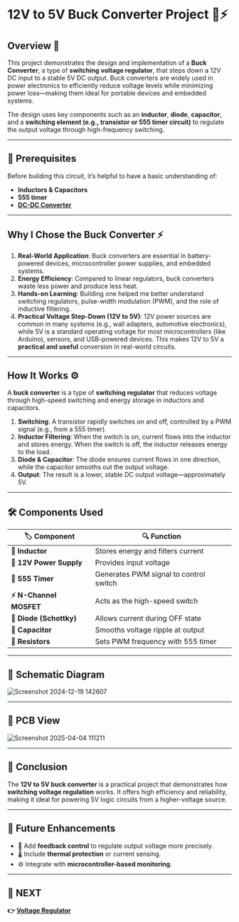 # 12V to 5V Buck Converter Project 🔋⚡

## Overview 🚀
This project demonstrates the design and implementation of a **Buck Converter**, a type of **switching voltage regulator**, that steps down a 12V DC input to a stable 5V DC output. Buck converters are widely used in power electronics to efficiently reduce voltage levels while minimizing power loss—making them ideal for portable devices and embedded systems.

The design uses key components such as an **inductor**, **diode**, **capacitor**, and a **switching element (e.g., transistor or 555 timer circuit)** to regulate the output voltage through high-frequency switching.

---

## 📌 Prerequisites
Before building this circuit, it’s helpful to have a basic understanding of:
- **Inductors & Capacitors**
- **555 timer**
- **[DC-DC Converter](../../Analog_Circuits/Power_Electronics/DCDC_Converter)**

---

## Why I Chose the Buck Converter ⚡
1. **Real-World Application**: Buck converters are essential in battery-powered devices, microcontroller power supplies, and embedded systems.
2. **Energy Efficiency**: Compared to linear regulators, buck converters waste less power and produce less heat.
3. **Hands-on Learning**: Building one helped me better understand switching regulators, pulse-width modulation (PWM), and the role of inductive filtering.
4. **Practical Voltage Step-Down (12V to 5V)**: 12V power sources are common in many systems (e.g., wall adapters, automotive electronics), while 5V is a standard operating voltage for most microcontrollers (like Arduino), sensors, and USB-powered devices. This makes 12V to 5V a **practical and useful** conversion in real-world circuits.

---

## How It Works ⚙️
A **buck converter** is a type of **switching regulator** that reduces voltage through high-speed switching and energy storage in inductors and capacitors.

1. **Switching**: A transistor rapidly switches on and off, controlled by a PWM signal (e.g., from a 555 timer).
2. **Inductor Filtering**: When the switch is on, current flows into the inductor and stores energy. When the switch is off, the inductor releases energy to the load.
3. **Diode & Capacitor**: The diode ensures current flows in one direction, while the capacitor smooths out the output voltage.
4. **Output**: The result is a lower, stable DC output voltage—approximately 5V.

---
## 🛠 Components Used

| 🏷️ Component         | 🔍 Function                          |
|----------------------|--------------------------------------|
| **🔁 Inductor**       | Stores energy and filters current     |
| **🔋 12V Power Supply**| Provides input voltage                |
| **🔧 555 Timer**       | Generates PWM signal to control switch |
| **⚡ N-Channel MOSFET**| Acts as the high-speed switch         |
| **🔵 Diode (Schottky)**| Allows current during OFF state       |
| **🔘 Capacitor**       | Smooths voltage ripple at output      |
| **📏 Resistors**       | Sets PWM frequency with 555 timer     |

---
## 📜 Schematic Diagram

![Screenshot 2024-12-19 142607](https://github.com/user-attachments/assets/42978040-a140-4860-ac5e-8dee422a5afb)

---

## 🔌 PCB View

![Screenshot 2025-04-04 111211](https://github.com/user-attachments/assets/6803102b-af2a-4331-9fc6-7497e6721ad0)

---



## 🎯 Conclusion
The **12V to 5V buck converter** is a practical project that demonstrates how **switching voltage regulation** works. It offers high efficiency and reliability, making it ideal for powering 5V logic circuits from a higher-voltage source.

---

## 🚀 Future Enhancements
- 🔁 Add **feedback control** to regulate output voltage more precisely.
- 🌡 Include **thermal protection** or current sensing.
- ⚙ Integrate with **microcontroller-based monitoring**.

---

## 🔹 NEXT  
**👉 [Voltage Regulator](../Voltage_Regulator)**
